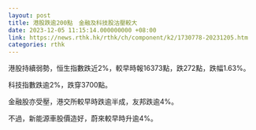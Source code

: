 ```yaml
---
layout: post
title: 港股跌逾200點　金融及科技股沽壓較大
date: 2023-12-05 11:15:14.000000000 +08:00
link: https://news.rthk.hk/rthk/ch/component/k2/1730778-20231205.htm
categories: rthk
---
```


港股持續弱勢，恒生指數跌近2%，較早時報16373點，跌272點，跌幅1.63%。

科技指數跌逾2%，跌穿3700點。

金融股亦受壓，港交所較早時跌逾半成，友邦跌逾4%。

不過，新能源車股價造好，蔚來較早時升逾4%。
